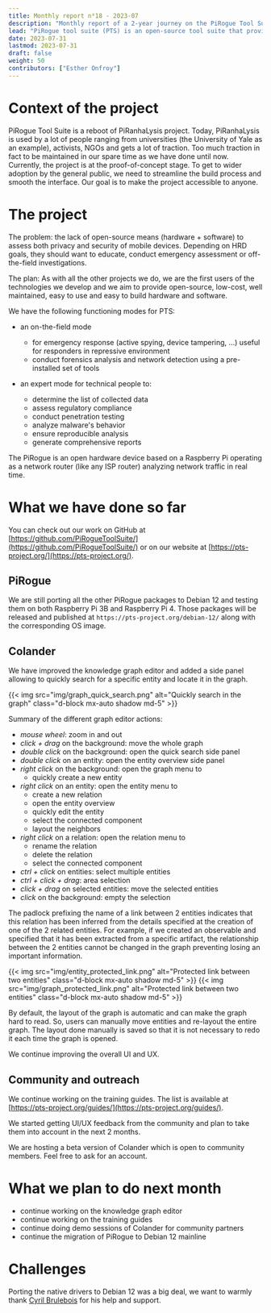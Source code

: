 ```yaml
---
title: Monthly report n⁰18 - 2023-07
description: "Monthly report of a 2-year journey on the PiRogue Tool Suite project"
lead: "PiRogue tool suite (PTS) is an open-source tool suite that provides a comprehensive mobile forensic and network traffic analysis platform."
date: 2023-07-31
lastmod: 2023-07-31
draft: false
weight: 50
contributors: ["Esther Onfroy"]
---
```


# Context of the project
PiRogue Tool Suite is a reboot of PiRanhaLysis project. Today, PiRanhaLysis is used by a lot of people ranging from universities (the University of Yale as an example), activists, NGOs and gets a lot of traction. Too much traction in fact to be maintained in our spare time as we have done until now. Currently, the project is at the proof-of-concept stage. To get to wider adoption by the general public, we need to streamline the build process and smooth the interface. Our goal is to make the project accessible to anyone.

# The project
The problem: the lack of open-source means (hardware + software) to assess both privacy and security of mobile devices. Depending on HRD goals, they should want to educate, conduct emergency assessment or off-the-field investigations.

The plan: As with all the other projects we do, we are the first users of the technologies we develop and we aim to provide open-source, low-cost, well maintained, easy to use and easy to build hardware and software. 

We have the following functioning modes for PTS:

- an on-the-field mode
  - for emergency response (active spying, device tampering, ...) useful for responders in repressive environment
  - conduct forensics analysis and network detection using a pre-installed set of tools

- an expert mode for technical people to:
  - determine the list of collected data
  - assess regulatory compliance
  - conduct penetration testing 
  - analyze malware's behavior
  - ensure reproducible analysis
  - generate comprehensive reports

The PiRogue is an open hardware device based on a Raspberry Pi operating as a network router (like any ISP router) analyzing network traffic in real time. 

# What we have done so far
You can check out our work on GitHub at [https://github.com/PiRogueToolSuite/](https://github.com/PiRogueToolSuite/) or on our website at [https://pts-project.org/](https://pts-project.org/). 

## PiRogue
We are still porting all the other PiRogue packages to Debian 12 and testing them on both Raspberry Pi 3B and Raspberry Pi 4. Those packages will be released and published at `https://pts-project.org/debian-12/` along with the corresponding OS image.

## Colander
We have improved the knowledge graph editor and added a side panel allowing to quickly search for a specific entity and locate it in the graph. 

{{< img src="img/graph_quick_search.png" alt="Quickly search in the graph" class="d-block mx-auto shadow md-5" >}}

Summary of the different graph editor actions:

* *mouse wheel*: zoom in and out
* *click + drag* on the background: move the whole graph
* *double click* on the background: open the quick search side panel
* *double click* on an entity: open the entity overview side panel
* *right click* on the background: open the graph menu to
  * quickly create a new entity
* *right click* on an entity: open the entity menu to
  * create a new relation
  * open the entity overview
  * quickly edit the entity
  * select the connected component
  * layout the neighbors 
* *right click* on a relation: open the relation menu to
  * rename the relation
  * delete the relation
  * select the connected component
* *ctrl + click* on entities: select multiple entities
* *ctrl + click + drag*: area selection
* *click + drag* on selected entities: move the selected entities
* *click* on the background: empty the selection

The padlock prefixing the name of a link between 2 entities indicates that this relation has been inferred from the details specified at the creation of one of the 2 related entities. For example, if we created an observable and specified that it has been extracted from a specific artifact, the relationship between the 2 entities cannot be changed in the graph preventing losing an important information.

{{< img src="img/entity_protected_link.png" alt="Protected link between two entities" class="d-block mx-auto shadow md-5" >}}
{{< img src="img/graph_protected_link.png" alt="Protected link between two entities" class="d-block mx-auto shadow md-5" >}}

By default, the layout of the graph is automatic and can make the graph hard to read. So, users can manually move entities and re-layout the entire graph. The layout done manually is saved so that it is not necessary to redo it each time the graph is opened.

We continue improving the overall UI and UX.

## Community and outreach
We continue working on the training guides. The list is available at [https://pts-project.org/guides/](https://pts-project.org/guides/).

We started getting UI/UX feedback from the community and plan to take them into account in the next 2 months.

We are hosting a beta version of Colander which is open to community members. Feel free to ask for an account.

# What we plan to do next month
* continue working on the knowledge graph editor
* continue working on the training guides
* continue doing demo sessions of Colander for community partners
* continue the migration of PiRogue to Debian 12 mainline

# Challenges
Porting the native drivers to Debian 12 was a big deal, we want to warmly thank [Cyril Brulebois](https://debamax.com/) for his help and support.